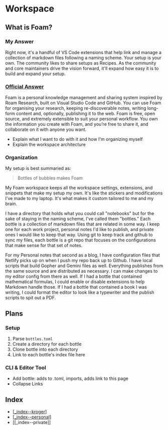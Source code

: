 # Workspace

## What is Foam?

### My Answer

Right now, it's a handful of VS Code extensions that help link and manage a collection of markdown files following a naming scheme. Your setup is your own. The community likes to share setups as Recipes. As the community and core maintainers drive the vision forward, it'll expand how easy it is to build and expand your setup.

### [Official Answer](https://foambubble.github.io/foam/)

Foam is a personal knowledge management and sharing system inspired by Roam Research, built on Visual Studio Code and GitHub. You can use Foam for organising your research, keeping re-discoverable notes, writing long-form content and, optionally, publishing it to the web. Foam is free, open source, and extremely extensible to suit your personal workflow. You own the information you create with Foam, and you’re free to share it, and collaborate on it with anyone you want.

- Explain what I want to do with it and how I'm organizing myself
- Explain the workspace architecture

### Organization
My setup is best summaried as:

> Bottles of bubbles makes Foam

My Foam workspace keeps all the workspace settings, extensions, and snippets that make my setup my own. It's like the stickers and modifications I've made to my laptop. It's what makes it custom tailored to me and my brain.

I have a directory that holds what you could call "notebooks" but for the sake of staying in the naming scheme, I've called them "bottles." Each bottle is a collection of markdown files that are related in some way. I keep one for each work project, personal notes I'd like to publish, and private ones I would like to keep that way. Using git to keep track and github to sync my files, each bottle is a git repo that focuses on the configurations that make sense for that set of notes.

For my Personal notes that second as a blog, I have configuration files that Netlify picks up on when I push my repo back up to Github. I have local scripts that build Gopher and Gemini files as well. Everything publishes from the same source and are distributed as necessary. I can make changes to my editor config from there as well. If I had a bottle that contained mathematical formulas, I could enable or disable extensions to help Markdown handle those. If I had a bottle that contained a book I was writing, I could format the editor to look like a typewriter and the publish scripts to spit out a PDF.

## Plans

### Setup

1. Parse `bottles.toml`
2. Create a directory for each bottle
3. Clone bottle into each directory
4. Link to each bottle's index file here

### CLI & Editor Tool

- Add bottle: adds to .toml, imports, adds link to this page
- Collapse Links

## Index

- [[_index--kroger]]
- [[_index--personal]]
- [[_index--private]]

[//begin]: # "Autogenerated link references for markdown compatibility"
[_index--kroger]: bottles/kroger/_index--kroger "Kroger"
[_index--personal]: bottles/personal/source/_index--personal "Personal"
[//end]: # "Autogenerated link references"
